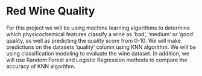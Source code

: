 # Red Wine Quality

For this project we will be using machine learning algorithms to determine which physicochemical features classify a wine as ‘bad’, ‘medium’ or ‘good’ quality, as well as predicting the quality score from  0-10. We will make predictions on the datasets ‘quality’ column using KNN algorithm. We will be using classification modeling to evaluate the wine dataset. In addition, we will use Random Forest and Logistic Regression methods to compare the accuracy of KNN algorithm.
